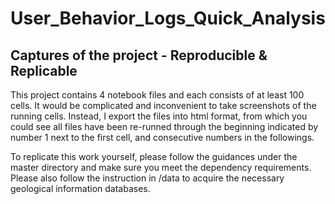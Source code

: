 # User_Behavior_Logs_Quick_Analysis
## Captures of the project - Reproducible & Replicable

This project contains 4 notebook files and each consists of at least 100 cells. It would be complicated and inconvenient to take screenshots of the running cells. Instead, I export the files into html format, from which you could see all files have been re-runned through the beginning indicated by number 1 next to the first cell, and consecutive numbers in the followings. 

To replicate this work yourself, please follow the guidances under the master directory and make sure you meet the dependency requirements. Please also follow the instruction in /data to acquire the necessary geological information databases. 